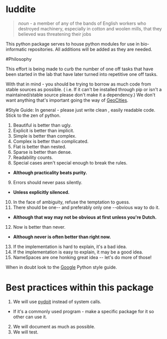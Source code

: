 # luddite

> *noun* - a member of any of the bands of English workers who destroyed machinery, especially in cotton and woolen mills, that they believed was threatening their jobs 

This python package serves to house python modules for use in bio-informatic repositories. All additions will be added as they are needed. 

#Philosophy

This effort is being made to curb the number of one off tasks that have been started in the lab that have later turned into repetitive one off tasks. 

With that in mind - you should be trying to borrow as much code from stable sources as possible. ( i.e. If it can't be installed through pip or isn't a maintained/stable source please don't make it a dependency.) We don't want anything that's important going the way of [GeoCities](https://en.wikipedia.org/wiki/Yahoo!_GeoCities). 

#Style Guide: 
In general - please just write clean , easily readable code. Stick to the zen of python. 

1. Beautiful is better than ugly.
2. Explicit is better than implicit.
3. Simple is better than complex.
4. Complex is better than complicated.
5. Flat is better than nested.
6. Sparse is better than dense.
7. Readability counts.
8. Special cases aren't special enough to break the rules.
  * __Although practicality beats purity.__
9. Errors should never pass silently.
  * __Unless explicitly silenced.__
10. In the face of ambiguity, refuse the temptation to guess.
11. There should be one-- and preferably only one --obvious way to do it.
  * __Although that way may not be obvious at first unless you're Dutch.__
12. Now is better than never.
  * __Although never is often better than right now.__
13. If the implementation is hard to explain, it's a bad idea.
14. If the implementation is easy to explain, it may be a good idea.
15. NameSpaces are one honking great idea -- let's do more of those!

When in doubt look to the [Google](https://google.github.io/styleguide/pyguide.html) Python style guide.

# Best practices within this package

1. We will use [pydoit](http://pydoit.org/) instead of system calls. 
  * If it's a commonly used program - make a specific package for it so other can use it.
2. We will document as much as possible.
3. We will test.



